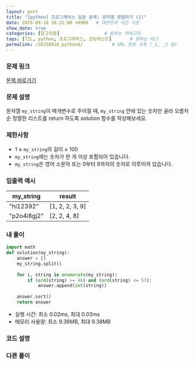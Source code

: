 ```yaml
---
layout: post
title: "[python] 프로그래머스 입문 문제: 문자열 정렬하기 (1)"
date: 2025-09-18 16:21:00 +0900   # 대한민국 시간 기준
show_date: true 
categories: [알고리즘]                 # 원하는 카테고리
tags: [TIL, python, 프로그래머스, 코딩테스트]       # 원하는 태그
permalink: /20250918_python4/           # URL 번호 규칙 (_1, _2 등)
---
```


### 문제 링크

[문제 바로가기](https://school.programmers.co.kr/learn/courses/30/lessons/120850)

### 문제 설명

문자열 `my_string`이 매개변수로 주어질 때, `my_string` 안에 있는 숫자만 골라 오름차순 정렬한 리스트를 return 하도록 solution 함수를 작성해보세요.


### 제한사항

- 1 ≤ `my_string`의 길이 ≤ 100
- `my_string`에는 숫자가 한 개 이상 포함되어 있습니다.
- `my_string`은 영어 소문자 또는 0부터 9까지의 숫자로 이루어져 있습니다.



### 입출력 예시

| my_string | result |
| --- | --- |
| "hi12392"| [1, 2, 2, 3, 9] | 
| "p2o4i8gj2" | [2, 2, 4, 8] | 


### 내 풀이

```python
import math
def solution(my_string):
    answer = []
    my_string.split()
    
    for i, string in enumerate(my_string):
        if (ord(string) >= 48) and (ord(string) <= 57):
            answer.append(int(string))
            
    answer.sort()
    return answer
```

- 실행 시간: 최소 0.02ms, 최대 0.03ms
- 메모리 사용량: 최소 9.36MB, 최대 9.38MB



### 코드 설명




### 다른 풀이
